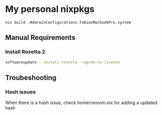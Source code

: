 # My personal nixpkgs

```shell
nix build .#darwinConfigurations.TobiasMacbookPro.system
```

## Manual Requirements

### Install Rosetta 2

```bash
softwareupdate --install-rosetta --agree-to-license
```

## Troubeshooting

### Hash issues

When there is a hash issue, check home/neovim.nix for adding a updated hash
